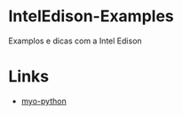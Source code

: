 # IntelEdison-Examples
Examplos e dicas com a Intel Edison



# Links

* [myo-python](https://github.com/NiklasRosenstein/myo-python)

